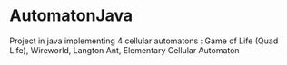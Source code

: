 # AutomatonJava
Project in java implementing 4 cellular automatons : Game of Life (Quad Life), Wireworld, Langton Ant, Elementary Cellular Automaton
